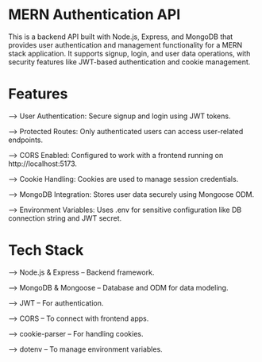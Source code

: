 # MERN Authentication API

This is a backend API built with Node.js, Express, and MongoDB that provides user authentication and management functionality for a MERN stack application. It supports signup, login, and user data operations, with security features like JWT-based authentication and cookie management.

# Features

--> User Authentication: Secure signup and login using JWT tokens.

--> Protected Routes: Only authenticated users can access user-related endpoints.

--> CORS Enabled: Configured to work with a frontend running on http://localhost:5173.

--> Cookie Handling: Cookies are used to manage session credentials.

--> MongoDB Integration: Stores user data securely using Mongoose ODM.

--> Environment Variables: Uses .env for sensitive configuration like DB connection string and JWT secret.

# Tech Stack

--> Node.js & Express – Backend framework.

--> MongoDB & Mongoose – Database and ODM for data modeling.

--> JWT – For authentication.

--> CORS – To connect with frontend apps.

--> cookie-parser – For handling cookies.

--> dotenv – To manage environment variables.
